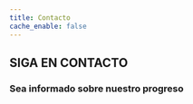 ```yaml
---
title: Contacto
cache_enable: false
---
```


## SIGA EN CONTACTO
### Sea informado sobre nuestro progreso
